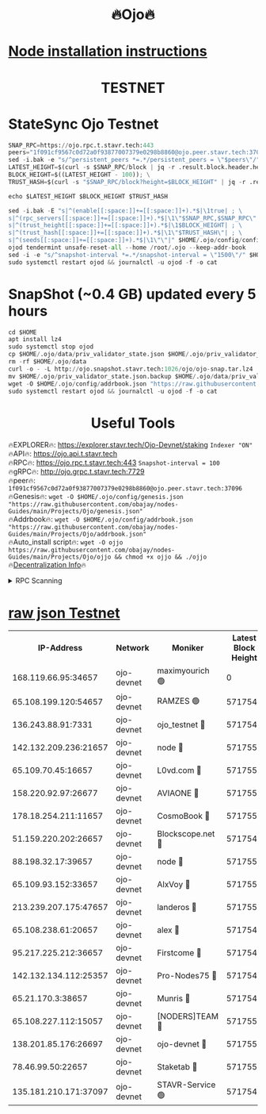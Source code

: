 <h1 align="center"> 🔥Ojo🔥</h1>

[Node installation instructions](https://github.com/obajay/nodes-Guides/tree/main/Projects/Ojo)
=

<h1 align="center"> TESTNET</h1>

# StateSync Ojo Testnet
```python
SNAP_RPC=https://ojo.rpc.t.stavr.tech:443
peers="1f091cf9567c0d72a0f93877007379e0298b8860@ojo.peer.stavr.tech:37096"
sed -i.bak -e "s/^persistent_peers *=.*/persistent_peers = \"$peers\"/" $HOME/.ojo/config/config.toml
LATEST_HEIGHT=$(curl -s $SNAP_RPC/block | jq -r .result.block.header.height); \
BLOCK_HEIGHT=$((LATEST_HEIGHT - 100)); \
TRUST_HASH=$(curl -s "$SNAP_RPC/block?height=$BLOCK_HEIGHT" | jq -r .result.block_id.hash)

echo $LATEST_HEIGHT $BLOCK_HEIGHT $TRUST_HASH

sed -i.bak -E "s|^(enable[[:space:]]+=[[:space:]]+).*$|\1true| ; \
s|^(rpc_servers[[:space:]]+=[[:space:]]+).*$|\1\"$SNAP_RPC,$SNAP_RPC\"| ; \
s|^(trust_height[[:space:]]+=[[:space:]]+).*$|\1$BLOCK_HEIGHT| ; \
s|^(trust_hash[[:space:]]+=[[:space:]]+).*$|\1\"$TRUST_HASH\"| ; \
s|^(seeds[[:space:]]+=[[:space:]]+).*$|\1\"\"|" $HOME/.ojo/config/config.toml
ojod tendermint unsafe-reset-all --home /root/.ojo --keep-addr-book
sed -i -e "s/^snapshot-interval *=.*/snapshot-interval = \"1500\"/" $HOME/.ojo/config/app.toml
sudo systemctl restart ojod && journalctl -u ojod -f -o cat
```
# SnapShot (~0.4 GB) updated every 5 hours
```python
cd $HOME
apt install lz4
sudo systemctl stop ojod
cp $HOME/.ojo/data/priv_validator_state.json $HOME/.ojo/priv_validator_state.json.backup
rm -rf $HOME/.ojo/data
curl -o - -L http://ojo.snapshot.stavr.tech:1026/ojo/ojo-snap.tar.lz4 | lz4 -c -d - | tar -x -C $HOME/.ojo --strip-components 2
mv $HOME/.ojo/priv_validator_state.json.backup $HOME/.ojo/data/priv_validator_state.json
wget -O $HOME/.ojo/config/addrbook.json "https://raw.githubusercontent.com/obajay/nodes-Guides/main/Projects/Ojo/addrbook.json"
sudo systemctl restart ojod && journalctl -u ojod -f -o cat
```
 <h1 align="center"> Useful Tools</h1>

🔥EXPLORER🔥:        https://explorer.stavr.tech/Ojo-Devnet/staking        `Indexer "ON"` \
🔥API🔥:                     https://ojo.api.t.stavr.tech \
🔥RPC🔥:                    https://ojo.rpc.t.stavr.tech:443              `Snapshot-interval = 100` \
🔥gRPC🔥:                  http://ojo.grpc.t.stavr.tech:7729 \
🔥peer🔥:                   `1f091cf9567c0d72a0f93877007379e0298b8860@ojo.peer.stavr.tech:37096` \
🔥Genesis🔥:    ```wget -O $HOME/.ojo/config/genesis.json "https://raw.githubusercontent.com/obajay/nodes-Guides/main/Projects/Ojo/genesis.json"``` \
🔥Addrbook🔥:    ```wget -O $HOME/.ojo/config/addrbook.json "https://raw.githubusercontent.com/obajay/nodes-Guides/main/Projects/Ojo/addrbook.json"``` \
🔥Auto_install script🔥: ```wget -O ojjo https://raw.githubusercontent.com/obajay/nodes-Guides/main/Projects/Ojo/ojjo && chmod +x ojjo && ./ojjo``` \
🔥[Decentralization Info](https://github.com/obajay/StateSync-snapshots/tree/main/Projects/Ojo/Decentralization)🔥



<details>
<summary>RPC Scanning</summary>

<h2 align="center"> We scan nodes in real time every 4 hours. And we provide the final result of RPC endpoints.
We cannot influence the operation of these nodes in any way. </h2>


```python
If Voting Power is higher than 0 --> then the Node is a validator of the network and may be subject to attack and be a potential threat to the chain.
```
```python
We marked such validators with a red symbol
```

</details>

[raw json Testnet](https://rpc-check.ojot.stavr.tech/ojot/rpc-ojot-result.json)
=


<table><tr><th>IP-Address</th><th>Network</th><th>Moniker</th><th>Latest Block Height</th><th>Earliest Block Height</th><th>Catching Up</th><th>Tx Index</th><th>Voting Power</th><th>Scan Time</th></tr><tr><td>168.119.66.95:34657</td><td>ojo-devnet</td><td>maximyourich 🟢</td><td>0</td><td>0</td><td>False</td><td>on</td><td>0</td><td>2024-03-04T02:02:50.425984122UTC</td></tr><tr><td>65.108.199.120:54657</td><td>ojo-devnet</td><td>RAMZES 🟢</td><td>5717547</td><td>306156</td><td>False</td><td>on</td><td>0</td><td>2024-03-04T02:02:50.180886437UTC</td></tr><tr><td>136.243.88.91:7331</td><td>ojo-devnet</td><td>ojo_testnet 🔴</td><td>5717548</td><td>308845</td><td>False</td><td>on</td><td>1000</td><td>2024-03-04T02:02:58.028674370UTC</td></tr><tr><td>142.132.209.236:21657</td><td>ojo-devnet</td><td>node 🔴</td><td>5717550</td><td>350001</td><td>False</td><td>on</td><td>1999</td><td>2024-03-04T02:03:09.280037397UTC</td></tr><tr><td>65.109.70.45:16657</td><td>ojo-devnet</td><td>L0vd.com 🔴</td><td>5717551</td><td>695918</td><td>False</td><td>off</td><td>998</td><td>2024-03-04T02:03:17.015853807UTC</td></tr><tr><td>158.220.92.97:26677</td><td>ojo-devnet</td><td>AVIAONE 🔴</td><td>5717550</td><td>2754001</td><td>False</td><td>on</td><td>19926</td><td>2024-03-04T02:03:06.478057969UTC</td></tr><tr><td>178.18.254.211:11657</td><td>ojo-devnet</td><td>CosmoBook 🔴</td><td>5717550</td><td>4392001</td><td>False</td><td>off</td><td>1047</td><td>2024-03-04T02:03:11.591753255UTC</td></tr><tr><td>51.159.220.202:26657</td><td>ojo-devnet</td><td>Blockscope.net 🔴</td><td>5717547</td><td>4425001</td><td>False</td><td>on</td><td>2011</td><td>2024-03-04T02:02:49.561794987UTC</td></tr><tr><td>88.198.32.17:39657</td><td>ojo-devnet</td><td>node 🔴</td><td>5717551</td><td>4710001</td><td>False</td><td>on</td><td>102670</td><td>2024-03-04T02:03:13.834148541UTC</td></tr><tr><td>65.109.93.152:33657</td><td>ojo-devnet</td><td>AlxVoy 🔴</td><td>5717550</td><td>4943001</td><td>False</td><td>on</td><td>4491415</td><td>2024-03-04T02:03:09.078247739UTC</td></tr><tr><td>213.239.207.175:47657</td><td>ojo-devnet</td><td>landeros 🔴</td><td>5717550</td><td>4967924</td><td>False</td><td>off</td><td>11083</td><td>2024-03-04T02:03:06.717905711UTC</td></tr><tr><td>65.108.238.61:20657</td><td>ojo-devnet</td><td>alex 🔴</td><td>5717547</td><td>5131001</td><td>False</td><td>on</td><td>11359</td><td>2024-03-04T02:02:49.866289359UTC</td></tr><tr><td>95.217.225.212:36657</td><td>ojo-devnet</td><td>Firstcome 🔴</td><td>5717548</td><td>5251946</td><td>False</td><td>on</td><td>13566</td><td>2024-03-04T02:02:55.771668609UTC</td></tr><tr><td>142.132.134.112:25357</td><td>ojo-devnet</td><td>Pro-Nodes75 🔴</td><td>5717547</td><td>5617547</td><td>False</td><td>on</td><td>24651</td><td>2024-03-04T02:02:53.070280174UTC</td></tr><tr><td>65.21.170.3:38657</td><td>ojo-devnet</td><td>Munris 🔴</td><td>5717548</td><td>5617548</td><td>False</td><td>off</td><td>20123</td><td>2024-03-04T02:02:55.442791360UTC</td></tr><tr><td>65.108.227.112:15057</td><td>ojo-devnet</td><td>[NODERS]TEAM 🔴</td><td>5717551</td><td>5617551</td><td>False</td><td>off</td><td>9999</td><td>2024-03-04T02:03:16.426769607UTC</td></tr><tr><td>138.201.85.176:26697</td><td>ojo-devnet</td><td>ojo-devnet 🔴</td><td>5717551</td><td>5617551</td><td>False</td><td>on</td><td>1000024000</td><td>2024-03-04T02:03:16.676066175UTC</td></tr><tr><td>78.46.99.50:22657</td><td>ojo-devnet</td><td>Staketab 🔴</td><td>5717551</td><td>5668501</td><td>False</td><td>on</td><td>1276</td><td>2024-03-04T02:03:17.233155540UTC</td></tr><tr><td>135.181.210.171:37097</td><td>ojo-devnet</td><td>STAVR-Service 🟢</td><td>5717546</td><td>5715201</td><td>False</td><td>on</td><td>0</td><td>2024-03-04T02:02:50.782127838UTC</td></tr></table>

